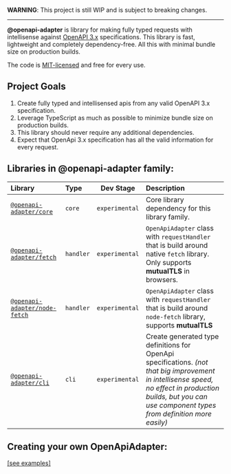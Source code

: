 **WARNING**: This project is still WIP and is subject to breaking changes.

---

**@openapi-adapter** is library for making fully typed requests with intellisense against <a href="https://spec.openapis.org/oas/latest.html" target="_blank" rel="noopener noreferrer">OpenAPI 3.x</a> specifications. 
This library is fast, lightweight and completely dependency-free. All this with minimal bundle size on production builds.

The code is [MIT-licensed](./LICENSE) and free for every use.

## Project Goals

1. Create fully typed and intellisensed apis from any valid OpenAPI 3.x specification.
2. Leverage TypeScript as much as possible to minimize bundle size on production builds.
3. This library should never require any additional dependencies.
4. Expect that OpenApi 3.x specification has all the valid information for every request. 

## Libraries in **@openapi-adapter** family:

| Library                                                                                    | Type        | Dev Stage      | Description                                                                                                                                                                                                   |
| :----------------------------------------------------------------------------------------- | :---------- | :------------: | :------------------------------------------------------------------------------------------------------------------------------------------------------------------------------------------------------------ |
| [`@openapi-adapter/core`](https://www.npmjs.com/package/@openapi-adapter/core)             | `core`      | `experimental` | Core library dependency for  this library family.                                                                                                                                                             |
| [`@openapi-adapter/fetch`](https://www.npmjs.com/package/@openapi-adapter/fetch)           | `handler`   | `experimental` | `OpenApiAdapter` class with `requestHandler` that is build around native `fetch` library. Only supports **mutualTLS** in browsers.                                                                                |
| [`@openapi-adapter/node-fetch`](https://www.npmjs.com/package/@openapi-adapter/node-fetch) | `handler`   | `experimental` | `OpenApiAdapter` class with `requestHandler` that is build around `node-fetch` library, supports **mutualTLS**                                                                                                |
| [`@openapi-adapter/cli`](https://www.npmjs.com/package/@openapi-adapter/cli)               | `cli`       | `experimental`      | Create generated type definitions for OpenApi specifications. _(not that big improvement in intellisense speed, no effect in production builds, but you can use component types from definition more easily)_ |


## Creating your own OpenApiAdapter:
[[see examples]](examples)
